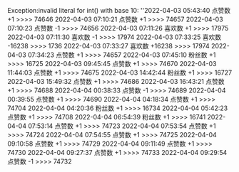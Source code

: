 Exception:invalid literal for int() with base 10: ''2022-04-03  05:43:40   点赞数 +1 >>>> 74646
2022-04-03  07:10:21   点赞数 +1 >>>> 74657
2022-04-03  07:10:23   点赞数 -1 >>>> 74656
2022-04-03  07:11:26   喜欢数 +1 >>>> 17975
2022-04-03  07:11:30   喜欢数 -1 >>>> 17974
2022-04-03  07:33:25   喜欢数 -16238 >>>> 1736
2022-04-03  07:33:27   喜欢数 +16238 >>>> 17974
2022-04-03  07:34:23   点赞数 +1 >>>> 74657
2022-04-03  07:45:10   粉丝数 +1 >>>> 16725
2022-04-03  09:45:45   点赞数 +1 >>>> 74670
2022-04-03  11:44:03   点赞数 +1 >>>> 74675
2022-04-03  14:42:44   粉丝数 +1 >>>> 16727
2022-04-03  15:49:32   点赞数 +1 >>>> 74686
2022-04-03  16:43:21   点赞数 +1 >>>> 74688
2022-04-04  00:38:33   点赞数 -1 >>>> 74689
2022-04-04  00:39:55   点赞数 +1 >>>> 74690
2022-04-04  04:18:34   点赞数 +1 >>>> 74704
2022-04-04  04:20:36   粉丝数 +1 >>>> 16734
2022-04-04  05:42:23   点赞数 +1 >>>> 74708
2022-04-04  06:54:39   粉丝数 +1 >>>> 16741
2022-04-04  07:53:14   点赞数 +1 >>>> 74723
2022-04-04  07:53:54   点赞数 +1 >>>> 74724
2022-04-04  07:54:55   点赞数 +1 >>>> 74725
2022-04-04  09:10:58   点赞数 +1 >>>> 74729
2022-04-04  09:11:49   点赞数 +1 >>>> 74730
2022-04-04  09:27:37   点赞数 +1 >>>> 74733
2022-04-04  09:29:54   点赞数 -1 >>>> 74732
